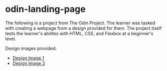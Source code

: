 # odin-landing-page

The following is a project from The Odin Project. The learner was tasked with creating a webpage
from a design provided for them. The project itself tests the learner's abilites with HTML, CSS, 
and Flexbox at a beginner's level.

Design images provided:
- <a href="https://cdn.statically.io/gh/TheOdinProject/curriculum/81a5d553f4073e593d23a6ab00d50eef8620796d/foundations/html_css/project/imgs/01.png">Design Image 1</a>
- <a href="https://cdn.statically.io/gh/TheOdinProject/curriculum/81a5d553f4073e593d23a6ab00d50eef8620796d/foundations/html_css/project/imgs/02.png">Design Image 2</a>
